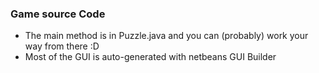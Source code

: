 ### Game source Code
* The main method is in Puzzle.java and you can (probably) work your way from there :D  
* Most of the GUI is auto-generated with netbeans GUI Builder
